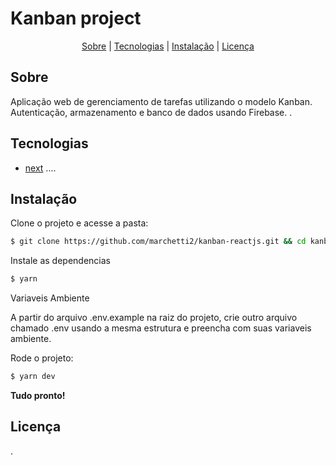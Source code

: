 # Kanban project

<p align="center">
 <a href="#about">Sobre</a> | <a href="#technologies">Tecnologias</a> | <a href="#started">Instalação</a> | <a href="#license">Licença</a>
</p>

<h2 id="about">Sobre</h2>

Aplicação web de gerenciamento de tarefas utilizando o modelo Kanban. Autenticação, armazenamento e banco de dados usando Firebase. .

<h2 id="technologies">Tecnologias</h2>

- [next](https://nextjs.org)
....

<h2 id="started">Instalação</h2>

Clone o projeto e acesse a pasta:

```bash
$ git clone https://github.com/marchetti2/kanban-reactjs.git && cd kanban-reactjs
```

Instale as dependencias

```bash
$ yarn
```

Variaveis Ambiente

A partir do arquivo .env.example na raiz do projeto, crie outro arquivo chamado .env usando a mesma estrutura e preencha com suas variaveis ambiente.

Rode o projeto:

```bash
$ yarn dev
```

<p><strong>Tudo pronto!</strong></p>

<h2 id="license">Licença</h2>

.
